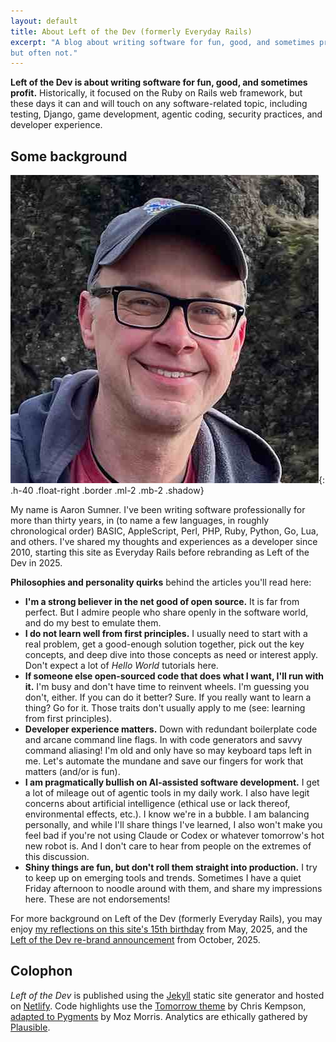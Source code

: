 ```yaml
---
layout: default
title: About Left of the Dev (formerly Everyday Rails)
excerpt: "A blog about writing software for fun, good, and sometimes profit.
but often not."
---
```


**Left of the Dev is about writing software for fun, good, and sometimes profit.** Historically,
it focused on the Ruby on Rails web framework, but these days it can and will touch on any
software-related topic, including testing, Django, game development, agentic coding,
security practices, and developer experience.

## Some background

![Photo of the author](/images/mug2022.jpg){: .h-40 .float-right .border .ml-2 .mb-2 .shadow}

My name is Aaron Sumner. I've been writing software professionally for more than thirty years,
in (to name a few languages, in roughly chronological order) BASIC, AppleScript, Perl, PHP,
Ruby, Python, Go, Lua, and others. I've shared my thoughts and experiences as a developer
since 2010, starting this site as Everyday Rails before rebranding as Left of the Dev in 2025.

**Philosophies and personality quirks** behind the articles you'll read here:

- **I'm a strong believer in the net good of open source.** It is far from perfect. But I admire
  people who share openly in the software world, and do my best to emulate them.
- **I do not learn well from first principles.** I usually need to start with a real problem,
  get a good-enough solution together, pick out the key concepts, and deep dive into those
  concepts as need or interest apply. Don't expect a lot of _Hello World_ tutorials here.
- **If someone else open-sourced code that does what I want, I'll run with it.** I'm busy and
  don't have time to reinvent wheels. I'm guessing you don't, either. If you can do it
  better? Sure. If you really want to learn a thing? Go for it. Those traits don't usually
  apply to me (see: learning from first principles).
- **Developer experience matters.** Down with redundant boilerplate code and arcane command
  line flags. In with code generators and savvy command aliasing! I'm old and only have so
  may keyboard taps left in me. Let's automate the mundane and save our fingers for work
  that matters (and/or is fun).
- **I am pragmatically bullish on AI-assisted software development.** I get a lot of mileage
  out of agentic tools in my daily work. I also have legit concerns about artificial
  intelligence (ethical use or lack thereof, environmental effects, etc.). I know we're in a bubble.
  I am balancing personally, and while I'll share things I've learned, I
  also won't make you feel bad if you're not using Claude or Codex or whatever tomorrow's
  hot new robot is. And I don't care to hear from people on the extremes of this discussion.
- **Shiny things are fun, but don't roll them straight into production.** I try to keep up
  on emerging tools and trends. Sometimes I have a quiet Friday afternoon to noodle around
  with them, and share my impressions here. These are not endorsements!

For more background on Left of the Dev (formerly Everyday Rails), you may enjoy
[my reflections on this site's 15th birthday] from May, 2025, and the [Left of the Dev re-brand announcement] from October, 2025.

[my reflections on this site's 15th birthday]: /2025/05/18/happy-birthday.html
[Left of the Dev re-brand announcement]: /2025/10/27/left-of-the-dev-everyday-rails.html

## Colophon

_Left of the Dev_ is published using the [Jekyll] static site generator and hosted on [Netlify]. Code highlights use the [Tomorrow theme] by Chris Kempson, [adapted to Pygments] by Moz Morris.
Analytics are ethically gathered by [Plausible].

[Jekyll]: https://github.com/jekyll/jekyll
[Netlify]: https://www.netlify.com
[Tomorrow theme]: https://github.com/chriskempson/tomorrow-theme
[adapted to Pygments]: https://github.com/MozMorris/tomorrow-pygments
[Plausible]: https://plausible.io
